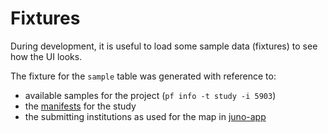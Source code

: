 # Fixtures

During development, it is useful to load some sample data (fixtures) to see how the UI looks.

The fixture for the `sample` table was generated with reference to:
- available samples for the project (`pf info -t study -i 5903`)
- the [manifests](http://sequencescape.psd.sanger.ac.uk/studies/5903/sample_manifests) for the study
- the submitting institutions as used for the map in [juno-app](https://github.com/sanger-pathogens/juno-app)
